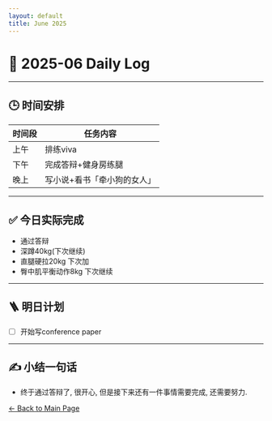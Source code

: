 ```yaml
---
layout: default
title: June 2025
---
```


# 📅 2025-06  Daily Log



---
## 🕒 时间安排

| 时间段 | 任务内容 |
|--------|----------| 
| 上午 |排练viva |
| 下午 |完成答辩+健身房练腿 | 
| 晚上 | 写小说+看书「牵小狗的女人」 |



---

## ✅ 今日实际完成

- 通过答辩
- 深蹲40kg(下次继续)
- 直腿硬拉20kg 下次加
- 臀中肌平衡动作8kg 下次继续
---


## 🪜 明日计划
- [ ] 开始写conference paper



---

## ✍️ 小结一句话
- 终于通过答辩了, 很开心, 但是接下来还有一件事情需要完成, 还需要努力.


[← Back to Main Page](/index.md)
 
